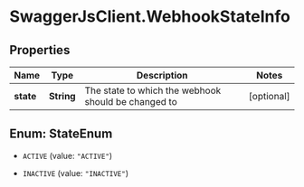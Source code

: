 # SwaggerJsClient.WebhookStateInfo

## Properties
Name | Type | Description | Notes
------------ | ------------- | ------------- | -------------
**state** | **String** | The state to which the webhook should be changed to | [optional] 


<a name="StateEnum"></a>
## Enum: StateEnum


* `ACTIVE` (value: `"ACTIVE"`)

* `INACTIVE` (value: `"INACTIVE"`)




